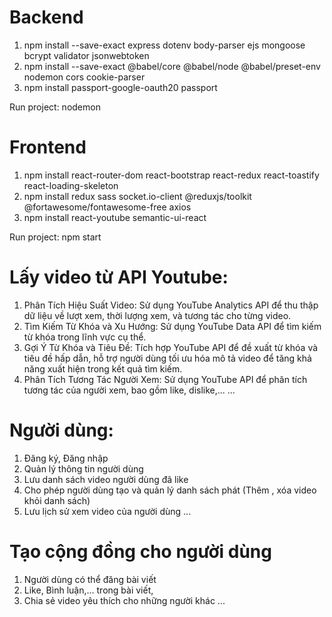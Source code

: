 # Backend

1. npm install --save-exact express dotenv body-parser ejs mongoose bcrypt validator jsonwebtoken
2. npm install --save-exact @babel/core @babel/node @babel/preset-env nodemon cors cookie-parser
3. npm install passport-google-oauth20 passport

Run project: nodemon

# Frontend

1. npm install react-router-dom react-bootstrap react-redux react-toastify react-loading-skeleton
2. npm install redux sass socket.io-client @reduxjs/toolkit @fortawesome/fontawesome-free axios
3. npm install react-youtube semantic-ui-react

Run project: npm start

# Lấy video từ API Youtube:

1. Phân Tích Hiệu Suất Video: Sử dụng YouTube Analytics API để thu thập dữ liệu về lượt xem, thời lượng xem, và tương tác cho từng video.
2. Tìm Kiếm Từ Khóa và Xu Hướng: Sử dụng YouTube Data API để tìm kiếm từ khóa trong lĩnh vực cụ thể.
3. Gợi Ý Từ Khóa và Tiêu Đề: Tích hợp YouTube API để đề xuất từ khóa và tiêu đề hấp dẫn, hỗ trợ người dùng tối ưu hóa mô tả video để tăng khả năng xuất hiện trong kết quả tìm kiếm.
4. Phân Tích Tương Tác Người Xem: Sử dụng YouTube API để phân tích tương tác của người xem, bao gồm like, dislike,...
   ...

# Người dùng:

1. Đăng ký, Đăng nhập
2. Quản lý thông tin người dùng
3. Lưu danh sách video người dùng đã like
4. Cho phép người dùng tạo và quản lý danh sách phát (Thêm , xóa video khỏi danh sách)
5. Lưu lịch sử xem video của người dùng
   ...

# Tạo cộng đồng cho người dùng

1. Người dùng có thể đăng bài viết
2. Like, Bình luận,... trong bài viết,
3. Chia sẻ video yêu thích cho những người khác
   ...
